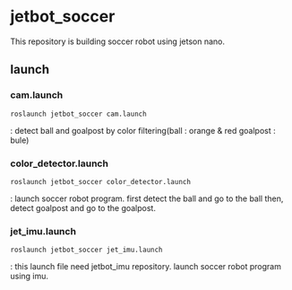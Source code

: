# jetbot_soccer
This repository is building soccer robot using jetson nano.

## launch

### cam.launch
    roslaunch jetbot_soccer cam.launch
: detect ball and goalpost by color filtering(ball : orange & red   goalpost : bule)

### color_detector.launch
    roslaunch jetbot_soccer color_detector.launch
: launch soccer robot program. first detect the ball and go to the ball then, detect goalpost and go to the goalpost.

### jet_imu.launch
    roslaunch jetbot_soccer jet_imu.launch
: this launch file need jetbot_imu repository. launch soccer robot program using imu.


